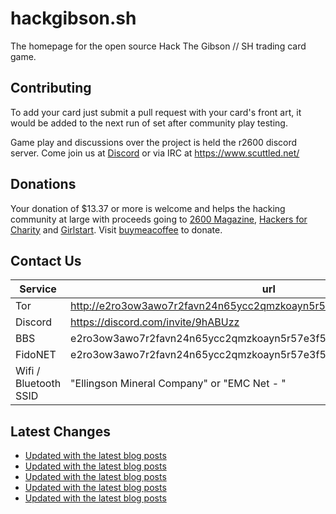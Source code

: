 # hackgibson.sh
The homepage for the open source Hack The Gibson // SH trading card game.


## Contributing

To add your card just submit a pull request with your card's front art, it would be added to the next run of set after community play testing.

Game play and discussions over the project is held the r2600 discord server. Come join us at [Discord](https://discord.com/invite/9hABUzz) or via IRC at https://www.scuttled.net/


## Donations

Your donation of $13.37 or more is welcome and helps the hacking community at large with proceeds going to [2600 Magazine](https://2600.com/), [Hackers for Charity](https://hackersforcharity.org) and [Girlstart](https://girlstart.org).  Visit [buymeacoffee](https://www.buymeacoffee.com/hackgibson.sh) to donate.


## Contact Us

Service | url
-|-
Tor | http://e2ro3ow3awo7r2favn24n65ycc2qmzkoayn5r57e3f56nvjwdcgg32ad.onion
Discord | https://discord.com/invite/9hABUzz
BBS | e2ro3ow3awo7r2favn24n65ycc2qmzkoayn5r57e3f56nvjwdcgg32ad.onion:23
FidoNET | e2ro3ow3awo7r2favn24n65ycc2qmzkoayn5r57e3f56nvjwdcgg32ad.onion:24554
Wifi / Bluetooth SSID | "Ellingson Mineral Company" or "EMC Net - <fidonet address>"

## Latest Changes
<!-- BLOG-POST-LIST:START -->
- [Updated with the latest blog posts](https://github.com/DFW2600/hackgibson.sh/commit/a6605a3c5e8514e98797a9c2c6ea3861921fbd3f)
- [Updated with the latest blog posts](https://github.com/DFW2600/hackgibson.sh/commit/9402d050e36cb293336b991f95d29262c1a1ac2b)
- [Updated with the latest blog posts](https://github.com/DFW2600/hackgibson.sh/commit/5b59e6f1599cbcfcaab592e6ff68d6e68a7258a4)
- [Updated with the latest blog posts](https://github.com/DFW2600/hackgibson.sh/commit/0a19f7967dd971e5255fbe683099dea42d8da272)
- [Updated with the latest blog posts](https://github.com/DFW2600/hackgibson.sh/commit/74d0562e1014311d45ef259baed3eee82cc8df20)
<!-- BLOG-POST-LIST:END -->
